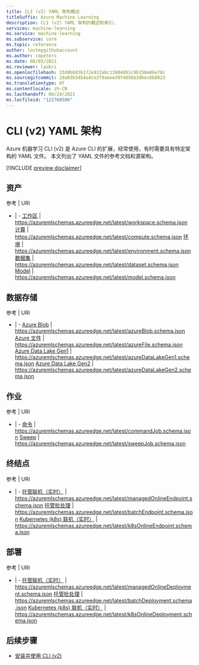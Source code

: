 ```yaml
---
title: CLI (v2) YAML 架构概述
titleSuffix: Azure Machine Learning
description: CLI (v2) YAML 架构的概述和索引。
services: machine-learning
ms.service: machine-learning
ms.subservice: core
ms.topic: reference
author: lostmygithubaccount
ms.author: copeters
ms.date: 08/03/2021
ms.reviewer: laobri
ms.openlocfilehash: 33d8bb83b172e913abc13804d61c9b158e86e78c
ms.sourcegitcommit: 2da83b54b4adce2f9aeeed9f485bb3dbec6b8023
ms.translationtype: HT
ms.contentlocale: zh-CN
ms.lasthandoff: 08/24/2021
ms.locfileid: "122768506"
---
```

# <a name="cli-v2-yaml-schemas"></a>CLI (v2) YAML 架构

Azure 机器学习 CLI (v2) 是 Azure CLI 的扩展，经常使用，有时需要具有特定架构的 YAML 文件。 本文列出了 YAML 文件的参考文档和源架构。

[!INCLUDE [preview disclaimer](../../includes/machine-learning-preview-generic-disclaimer.md)]

## <a name="assets"></a>资产

参考 | URI
- | -
[工作区](reference-yaml-workspace.md) | https://azuremlschemas.azureedge.net/latest/workspace.schema.json
[计算](reference-yaml-compute.md) | https://azuremlschemas.azureedge.net/latest/compute.schema.json
[环境](reference-yaml-environment.md) | https://azuremlschemas.azureedge.net/latest/environment.schema.json
[数据集](reference-yaml-dataset.md) | https://azuremlschemas.azureedge.net/latest/dataset.schema.json
[Model](reference-yaml-model.md) | https://azuremlschemas.azureedge.net/latest/model.schema.json

## <a name="datastores"></a>数据存储

参考 | URI
- | -
[Azure Blob](reference-yaml-datastore-blob.md) | https://azuremlschemas.azureedge.net/latest/azureBlob.schema.json
[Azure 文件](reference-yaml-datastore-files.md) | https://azuremlschemas.azureedge.net/latest/azureFile.schema.json
[Azure Data Lake Gen1](reference-yaml-datastore-data-lake-gen1.md) | https://azuremlschemas.azureedge.net/latest/azureDataLakeGen1.schema.json
[Azure Data Lake Gen2](reference-yaml-datastore-data-lake-gen2.md) | https://azuremlschemas.azureedge.net/latest/azureDataLakeGen2.schema.json

## <a name="jobs"></a>作业

参考 | URI
- | -
[命令](reference-yaml-job-command.md) | https://azuremlschemas.azureedge.net/latest/commandJob.schema.json
[Sweep](reference-yaml-job-sweep.md) | https://azuremlschemas.azureedge.net/latest/sweepJob.schema.json

## <a name="endpoints"></a>终结点

参考 | URI
- | -
[托管联机（实时）](reference-yaml-endpoint-managed-online.md) | https://azuremlschemas.azureedge.net/latest/managedOnlineEndpoint.schema.json
[托管批处理](reference-yaml-endpoint-managed-batch.md) | https://azuremlschemas.azureedge.net/latest/batchEndpoint.schema.json
[Kubernetes (k8s) 联机（实时）](reference-yaml-endpoint-k8s-online.md) | https://azuremlschemas.azureedge.net/latest/k8sOnlineEndpoint.schema.json

## <a name="deployments"></a>部署

参考 | URI
- | -
[托管联机（实时）](reference-yaml-deployment-managed-online.md) | https://azuremlschemas.azureedge.net/latest/managedOnlineDeployment.schema.json
[托管批处理](reference-yaml-deployment-managed-batch.md) | https://azuremlschemas.azureedge.net/latest/batchDeployment.schema.json
[Kubernetes (k8s) 联机（实时）](reference-yaml-deployment-k8s-online.md) | https://azuremlschemas.azureedge.net/latest/k8sOnlineDeployment.schema.json

## <a name="next-steps"></a>后续步骤

- [安装并使用 CLI (v2)](how-to-configure-cli.md)

